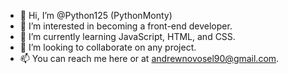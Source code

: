 - 👋 Hi, I’m @Python125 (PythonMonty)
- 👀 I’m interested in becoming a front-end developer.
- 🌱 I’m currently learning JavaScript, HTML, and CSS.
- 💞️ I’m looking to collaborate on any project.
- 📫 You can reach me here or at andrewnovosel90@gmail.com.

<!---
Python125/Python125 is a ✨ special ✨ repository because its `README.md` (this file) appears on your GitHub profile.
You can click the Preview link to take a look at your changes.
--->
